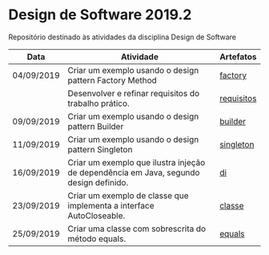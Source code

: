 # Design de Software 2019.2
Repositório destinado às atividades da disciplina Design de Software 

| Data | Atividade | Artefatos |
| --- | --- | --- |
| 04/09/2019 | Criar um exemplo usando o design pattern Factory Method | [factory](https://github.com/rebeccamoraes/ds-2019-02/tree/master/factory) |
| | Desenvolver e refinar requisitos do trabalho prático. | [requisitos](https://github.com/rebeccamoraes/ds-2019-02/blob/master/requisitos.md)|
| 09/09/2019 | Criar um exemplo usando o design pattern Builder | [builder](https://github.com/rebeccamoraes/ds-2019-02/tree/master/builder) |
| 11/09/2019 | Criar um exemplo usando o design pattern Singleton | [singleton](https://github.com/rebeccamoraes/ds-2019-02/tree/master/singleton) |
| 16/09/2019 | Criar um exemplo que ilustra injeção de dependência em Java, segundo design definido. | [di](https://github.com/rebeccamoraes/ds-2019-02/tree/master/di) |
| 23/09/2019 | Criar um exemplo de classe que implementa a interface AutoCloseable. | [classe](https://github.com/rebeccamoraes/ds-2019-02/tree/master/classe) |
| 25/09/2019 | Criar uma classe com sobrescrita do método equals. | [equals](https://github.com/rebeccamoraes/ds-2019-02/tree/master/equals) |

